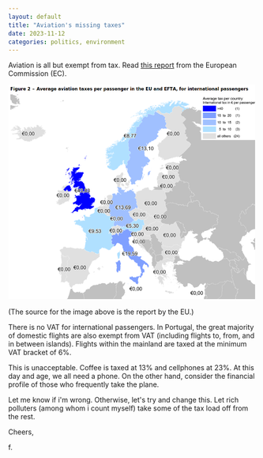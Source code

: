 ```yaml
---
layout: default
title: "Aviation's missing taxes"
date: 2023-11-12
categories: politics, environment
---
```

Aviation is all but exempt from tax. Read [this report](https://op.europa.eu/en/publication-detail/-/publication/0b1c6cdd-88d3-11e9-9369-01aa75ed71a1) from the European Commission (EC).

<img src="/assets/img/aviation-tax.png" alt="drawing" width="500"/>

(The source for the image above is the report by the EU.)

There is no VAT for international passengers. In Portugal, the great majority of domestic flights are also exempt from VAT (including flights to, from, and in between islands). Flights within the mainland are taxed at the minimum VAT bracket of 6%.

This is unacceptable. Coffee is taxed at 13% and cellphones at 23%. At this day and age, we all need a phone. On the other hand, consider the financial profile of those who frequently take the plane.

Let me know if i'm wrong. Otherwise, let's try and change this. Let rich polluters (among whom i count myself) take some of the tax load off from the rest.


Cheers,

f.